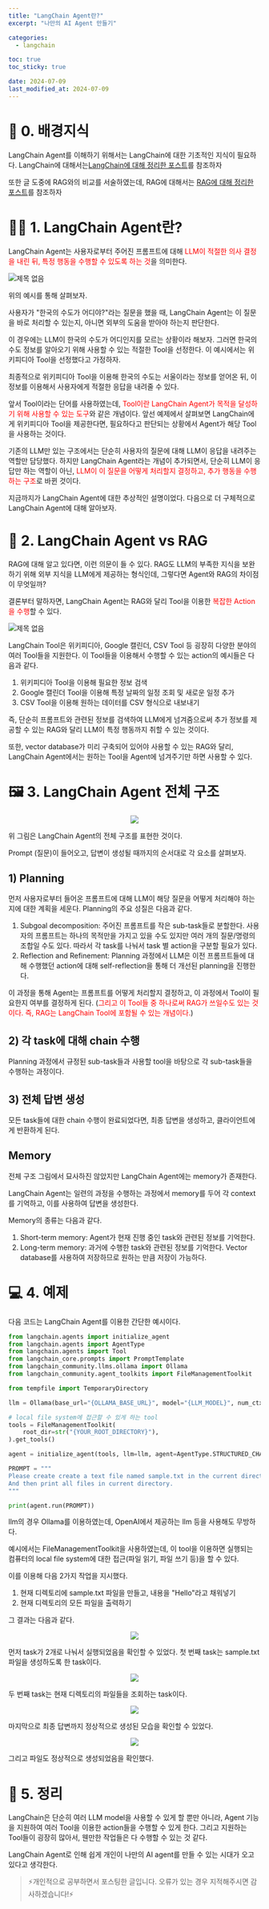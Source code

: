 ```yaml
---
title: "LangChain Agent란?"
excerpt: "나만의 AI Agent 만들기"

categories:
  - langchain

toc: true
toc_sticky: true

date: 2024-07-09
last_modified_at: 2024-07-09
---
```


# 🐤 0. 배경지식

LangChain Agent를 이해하기 위해서는 LangChain에 대한 기초적인 지식이 필요하다.
LangChain에 대해서는[LangChain에 대해 정리한 포스트](https://chominho96.github.io/langchain/LangChain/)를 참조하자

또한 글 도중에 RAG와의 비교를 서술하였는데, RAG에 대해서는 [RAG에 대해 정리한 포스트](https://chominho96.github.io/nlp/RAG/)를 참조하자

# 👨‍🔧 1. LangChain Agent란?

LangChain Agent는 사용자로부터 주어진 프롬프트에 대해 <span style='color: red'>LLM이 적절한 의사 결정을 내린 뒤, 특정 행동을 수행할 수 있도록 하는 것</span>을 의미한다.

![제목 없음](https://github.com/user-attachments/assets/951fa60a-4fd8-4080-9b95-ac473dc4ecf7)

위의 예시를 통해 살펴보자.

사용자가 "한국의 수도가 어디야?"라는 질문을 했을 때, LangChain Agent는 이 질문을 바로 처리할 수 있는지, 아니면 외부의 도움을 받아야 하는지 판단한다.

이 경우에는 LLM이 한국의 수도가 어디인지를 모르는 상황이라 해보자. 그러면 한국의 수도 정보를 알아오기 위해 사용할 수 있는 적절한 Tool을 선정한다. 이 예시에서는 위키피디아 Tool을 선정했다고 가정하자.

최종적으로 위키피디아 Tool을 이용해 한국의 수도는 서울이라는 정보를 얻어온 뒤, 이 정보를 이용해서 사용자에게 적절한 응답을 내려줄 수 있다.

앞서 Tool이라는 단어를 사용하였는데, <span style='color: red'>Tool이란 LangChain Agent가 목적을 달성하기 위해 사용할 수 있는 도구</span>와 같은 개념이다. 앞선 예제에서 살펴보면 LangChain에게 위키피디아 Tool을 제공한다면, 필요하다고 판단되는 상황에서 Agent가 해당 Tool을 사용하는 것이다.

기존의 LLM만 있는 구조에서는 단순히 사용자의 질문에 대해 LLM이 응답을 내려주는 역할만 담당했다. 하지만 LangChain Agent라는 개념이 추가되면서, 단순히 LLM이 응답만 하는 역할이 아닌, <span style='color: red'>LLM이 이 질문을 어떻게 처리할지 결정하고, 추가 행동을 수행하는 구조</span>로 바뀐 것이다.

지금까지가 LangChain Agent에 대한 추상적인 설명이었다. 다음으로 더 구체적으로 LangChain Agent에 대해 알아보자.

# 🤔 2. LangChain Agent vs RAG

RAG에 대해 알고 있다면, 이런 의문이 들 수 있다. RAG도 LLM의 부족한 지식을 보완하기 위해 외부 지식을 LLM에게 제공하는 형식인데, 그렇다면 Agent와 RAG의 차이점이 무엇일까?

결론부터 말하자면, LangChain Agent는 RAG와 달리 Tool을 이용한 <span style='color : red'>복잡한 Action을 수행</span>할 수 있다.

![제목 없음](https://github.com/user-attachments/assets/15742587-eb8c-4b7a-9e62-f345b7a09e19)

LangChain Tool은 위키피디아, Google 캘린더, CSV Tool 등 굉장히 다양한 분야의 여러 Tool들을 지원한다. 이 Tool들을 이용해서 수행할 수 있는 action의 예시들은 다음과 같다.

1. 위키피디아 Tool을 이용해 필요한 정보 검색
2. Google 캘린더 Tool을 이용해 특정 날짜의 일정 조회 및 새로운 일정 추가
3. CSV Tool을 이용해 원하는 데이터를 CSV 형식으로 내보내기

즉, 단순히 프롬프트와 관련된 정보를 검색하여 LLM에게 넘겨줌으로써 추가 정보를 제공할 수 있는 RAG와 달리 LLM이 특정 행동까지 취할 수 있는 것이다.

또한, vector database가 미리 구축되어 있어야 사용할 수 있는 RAG와 달리, LangChain Agent에서는 원하는 Tool을 Agent에 넘겨주기만 하면 사용할 수 있다.

# 🖼️ 3. LangChain Agent 전체 구조

<p align="center"><img src="https://github.com/user-attachments/assets/e5e22d5e-3ff9-4100-9c2b-bf1cf432e598"></p>

위 그림은 LangChain Agent의 전체 구조를 표현한 것이다.

Prompt (질문)이 들어오고, 답변이 생성될 때까지의 순서대로 각 요소를 살펴보자.

## 1) Planning

먼저 사용자로부터 들어온 프롬프트에 대해 LLM이 해당 질문을 어떻게 처리해야 하는지에 대한 계획을 세운다. Planning의 주요 성질은 다음과 같다.

1. Subgoal decomposition: 주어진 프롬프트를 작은 sub-task들로 분할한다. 사용자의 프롬프트는 하나의 목적만을 가지고 있을 수도 있지만 여러 개의 질문/명령의 조합일 수도 있다. 따라서 각 task를 나눠서 task 별 action을 구분할 필요가 있다.
2. Reflection and Refinement: Planning 과정에서 LLM은 이전 프롬프트들에 대해 수행했던 action에 대해 self-reflection을 통해 더 개선된 planning을 진행한다.

이 과정을 통해 Agent는 프롬프트를 어떻게 처리할지 결정하고, 이 과정에서 Tool이 필요한지 여부를 결정하게 된다. (<span style='color:red'>그리고 이 Tool들 중 하나로써 RAG가 쓰일수도 있는 것이다. 즉, RAG는 LangChain Tool에 포함될 수 있는 개념이다.</span>)

## 2) 각 task에 대해 chain 수행

Planning 과정에서 규정된 sub-task들과 사용할 tool을 바탕으로 각 sub-task들을 수행하는 과정이다.

## 3) 전체 답변 생성

모든 task들에 대한 chain 수행이 완료되었다면, 최종 답변을 생성하고, 클라이언트에게 반환하게 된다.

## Memory

전체 구조 그림에서 묘사하진 않았지만 LangChain Agent에는 memory가 존재한다.

LangChain Agent는 일련의 과정을 수행하는 과정에서 memory를 두어 각 context를 기억하고, 이를 사용하여 답변을 생성한다.

Memory의 종류는 다음과 같다.

1. Short-term memory: Agent가 현재 진행 중인 task와 관련된 정보를 기억한다.
2. Long-term memory: 과거에 수행한 task와 관련된 정보를 기억한다. Vector database를 사용하여 저장하므로 원하는 만큼 저장이 가능하다.

# 💻 4. 예제

다음 코드는 LangChain Agent를 이용한 간단한 예시이다.

```python
from langchain.agents import initialize_agent
from langchain.agents import AgentType
from langchain.agents import Tool
from langchain_core.prompts import PromptTemplate
from langchain_community.llms.ollama import Ollama
from langchain_community.agent_toolkits import FileManagementToolkit

from tempfile import TemporaryDirectory

llm = Ollama(base_url="{OLLAMA_BASE_URL}", model="{LLM_MODEL}", num_ctx=32768, temperature=0.0)

# local file system에 접근할 수 있게 하는 tool
tools = FileManagementToolkit(
    root_dir=str("{YOUR_ROOT_DIRECTORY}"),
).get_tools()

agent = initialize_agent(tools, llm=llm, agent=AgentType.STRUCTURED_CHAT_ZERO_SHOT_REACT_DESCRIPTION, verbose=True) # verbose : 중간 과정 출력

PROMPT = """
Please create create a text file named sample.txt in the current directory and fill in the content with Hello.
And then print all files in current directory.
"""

print(agent.run(PROMPT))
```

llm의 경우 Ollama를 이용하였는데, OpenAI에서 제공하는 llm 등을 사용해도 무방하다.

예시에서는 FileManagementToolkit을 사용하였는데, 이 tool을 이용하면 실행되는 컴퓨터의 local file system에 대한 접근(파일 읽기, 파일 쓰기 등)을 할 수 있다.

이를 이용해 다음 2가지 작업을 지시했다.

1. 현재 디렉토리에 sample.txt 파일을 만들고, 내용을 "Hello"라고 채워넣기
2. 현재 디렉토리의 모든 파일을 출력하기

그 결과는 다음과 같다.

<p align="center"><img src="https://github.com/user-attachments/assets/4aeba991-bc61-4ccc-bac4-5f7a63e997ee"></p>

먼저 task가 2개로 나눠서 실행되었음을 확인할 수 있었다. 첫 번째 task는 sample.txt 파일을 생성하도록 한 task이다.

<p align="center"><img src="https://github.com/user-attachments/assets/b6e5ebfb-5db3-4b6b-ad9b-0754e6116540"></p>

두 번째 task는 현재 디렉토리의 파일들을 조회하는 task이다.

<p align="center"><img src="https://github.com/user-attachments/assets/67493113-551a-4584-9878-ca077045ab91"></p>

마지막으로 최종 답변까지 정상적으로 생성된 모습을 확인할 수 있었다.

<p align="center"><img src="https://github.com/user-attachments/assets/7b7dd6f6-26ac-419e-9be3-ccfe1a03be2f"></p>

그리고 파일도 정상적으로 생성되었음을 확인했다.

# 👀 5. 정리

LangChain은 단순히 여러 LLM model을 사용할 수 있게 할 뿐만 아니라, Agent 기능을 지원하여 여러 Tool을 이용한 action들을 수행할 수 있게 한다. 그리고 지원하는 Tool들이 굉장히 많아서, 웬만한 작업들은 다 수행할 수 있는 것 같다.

LangChain Agent로 인해 쉽게 개인이 나만의 AI agent를 만들 수 있는 시대가 오고 있다고 생각한다.

> ⚡개인적으로 공부하면서 포스팅한 글입니다. 오류가 있는 경우 지적해주시면 감사하겠습니다!⚡
